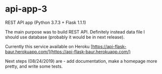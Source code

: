 # api-app-3
REST API app (Python 3.7.3 + Flask 1.1.1)

The main purpose was to build REST API. Definitely instead data file I should use database (probably it would be in next release).

Currently this service available on Heroku [https://api-flask-baur.herokuapp.com/](https://api-flask-baur.herokuapp.com/)

Next steps (08/24/2019) are - add documentation, make a homepage more pretty, and write some tests.
